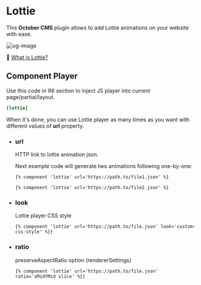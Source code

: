 # Lottie

This __October CMS__ plugin allows to add Lottie animations on your website with ease.

![og-image](https://github.com/croqo/oc-lottie-plugin/blob/dev/sources/og-image.png)

🤔 [What is Lottie?](https://lottiefiles.com/what-is-lottie)

## Component Player

Use this code in INI section to inject JS player into current page/partial/layout.

```ini
[lottie]
```

When it's done, you can use Lottie player as many times as you want with different values of **url** property.

+ ### url

    HTTP link to lottie animation json.

    Next example code will generate two animations following one-by-one:

    ```twig
    {% component 'lottie' url='https://path.to/file1.json' %}

    {% component 'lottie' url='https://path.to/file2.json' %}
    ```

+ ### look

    Lottie player CSS style
    
    ```twig
    {% component 'lottie' url='https://path.to/file.json' look='custom-css-style' %}}
    ```
    
+ ### ratio

    preserveAspectRatio option (rendererSettings)
    
    ```twig
    {% component 'lottie' url='https://path.to/file.json' ratio='xMidYMid slice' %}}
    ```

